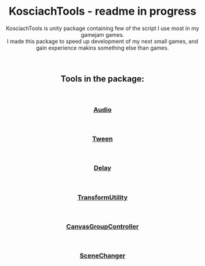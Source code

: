 <h1 align="center">KosciachTools - readme in progress</h1>

<p align="center">
  KosciachTools is unity package containing few of the script I use most in my gamejam games.<br>
  I made this package to speed up development of my next small games, and gain experience makins something else than games.<br>
</p>

<br>
<h2 align="center">Tools in the package:</h2>

<br>
<h3 align="center">
  <a href="Audio.md"> Audio </a>
</h3>

<br>
<h3 align="center">
  <a href="Tween.md"> Tween </a>
</h3>

<br>
<h3 align="center">
  <a href="Delay.md"> Delay </a>
</h3>

<br>
<h3 align="center">
  <a href="TransformUtility.md"> TransformUtility </a>
</h3>

<br>
<h3 align="center">
  <a href="CanvasGroupController.md"> CanvasGroupController </a>
</h3>

<br>
<h3 align="center">
  <a href="SceneChanger.md"> SceneChanger </a>
</h3>
